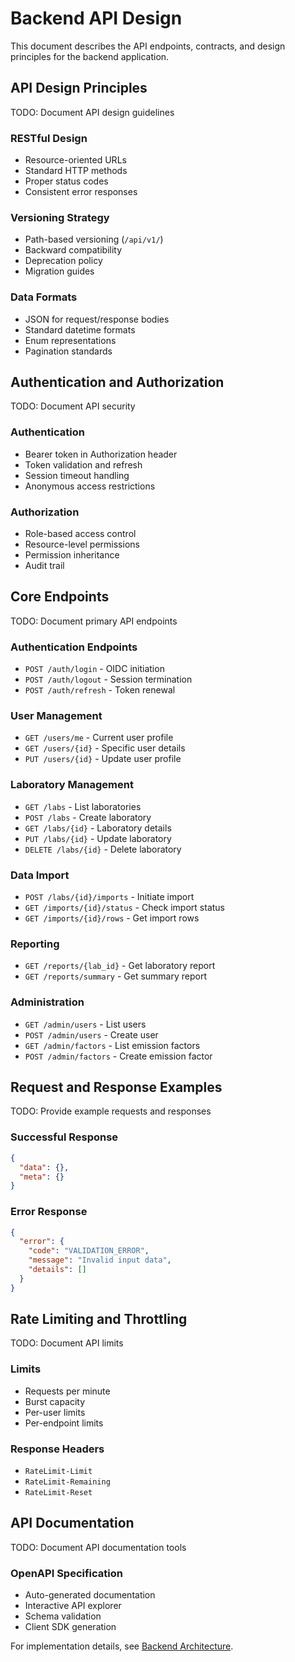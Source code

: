 # Backend API Design

This document describes the API endpoints, contracts, and design principles for the backend application.

## API Design Principles

TODO: Document API design guidelines

### RESTful Design

- Resource-oriented URLs
- Standard HTTP methods
- Proper status codes
- Consistent error responses

### Versioning Strategy

- Path-based versioning (`/api/v1/`)
- Backward compatibility
- Deprecation policy
- Migration guides

### Data Formats

- JSON for request/response bodies
- Standard datetime formats
- Enum representations
- Pagination standards

## Authentication and Authorization

TODO: Document API security

### Authentication

- Bearer token in Authorization header
- Token validation and refresh
- Session timeout handling
- Anonymous access restrictions

### Authorization

- Role-based access control
- Resource-level permissions
- Permission inheritance
- Audit trail

## Core Endpoints

TODO: Document primary API endpoints

### Authentication Endpoints

- `POST /auth/login` - OIDC initiation
- `POST /auth/logout` - Session termination
- `POST /auth/refresh` - Token renewal

### User Management

- `GET /users/me` - Current user profile
- `GET /users/{id}` - Specific user details
- `PUT /users/{id}` - Update user profile

### Laboratory Management

- `GET /labs` - List laboratories
- `POST /labs` - Create laboratory
- `GET /labs/{id}` - Laboratory details
- `PUT /labs/{id}` - Update laboratory
- `DELETE /labs/{id}` - Delete laboratory

### Data Import

- `POST /labs/{id}/imports` - Initiate import
- `GET /imports/{id}/status` - Check import status
- `GET /imports/{id}/rows` - Get import rows

### Reporting

- `GET /reports/{lab_id}` - Get laboratory report
- `GET /reports/summary` - Get summary report

### Administration

- `GET /admin/users` - List users
- `POST /admin/users` - Create user
- `GET /admin/factors` - List emission factors
- `POST /admin/factors` - Create emission factor

## Request and Response Examples

TODO: Provide example requests and responses

### Successful Response

```json
{
  "data": {},
  "meta": {}
}
```

### Error Response

```json
{
  "error": {
    "code": "VALIDATION_ERROR",
    "message": "Invalid input data",
    "details": []
  }
}
```

## Rate Limiting and Throttling

TODO: Document API limits

### Limits

- Requests per minute
- Burst capacity
- Per-user limits
- Per-endpoint limits

### Response Headers

- `RateLimit-Limit`
- `RateLimit-Remaining`
- `RateLimit-Reset`

## API Documentation

TODO: Document API documentation tools

### OpenAPI Specification

- Auto-generated documentation
- Interactive API explorer
- Schema validation
- Client SDK generation

For implementation details, see [Backend Architecture](./architecture.md).
